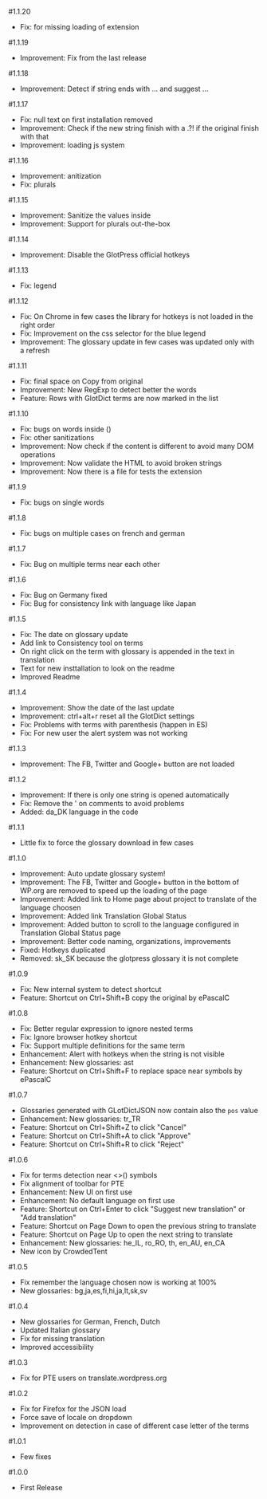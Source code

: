 #1.1.20
* Fix: for missing loading of extension

#1.1.19
* Improvement: Fix from the last release

#1.1.18
* Improvement: Detect if string ends with ... and suggest &hellip;

#1.1.17
* Fix: null text on first installation removed
* Improvement: Check if the new string finish with a .?! if the original finish with that
* Improvement: loading js system

#1.1.16
* Improvement: anitization
* Fix: plurals

#1.1.15
* Improvement: Sanitize the values inside
* Improvement: Support for plurals out-the-box

#1.1.14
* Improvement: Disable the GlotPress official hotkeys

#1.1.13
* Fix: legend

#1.1.12
* Fix: On Chrome in few cases the library for hotkeys is not loaded in the right order
* Fix: Improvement on the css selector for the blue legend
* Improvement: The glossary update in few cases was updated only with a refresh

#1.1.11
* Fix: final space on Copy from original
* Improvement: New RegExp to detect better the words
* Feature: Rows with GlotDict terms are now marked in the list

#1.1.10
* Fix: bugs on words inside ()
* Fix: other sanitizations
* Improvement: Now check if the content is different to avoid many DOM operations
* Improvement: Now validate the HTML to avoid broken strings
* Improvement: Now there is a file for tests the extension

#1.1.9
* Fix: bugs on  single words

#1.1.8
* Fix: bugs on multiple cases on french and german

#1.1.7
* Fix: Bug on multiple terms near each other

#1.1.6
* Fix: Bug on Germany fixed
* Fix: Bug for consistency link with language like Japan

#1.1.5
* Fix: The date on glossary update
* Add link to Consistency tool on terms
* On right click on the term with glossary is appended in the text in translation
* Text for new insttallation to look on the readme
* Improved Readme

#1.1.4 
* Improvement: Show the date of the last update
* Improvement: ctrl+alt+r reset all the GlotDict settings
* Fix: Problems with terms with parenthesis (happen in ES)
* Fix: For new user the alert system was not working

#1.1.3
* Improvement: The FB, Twitter and Google+ button are not loaded


#1.1.2
* Improvement: If there is only one string is opened automatically
* Fix: Remove the ' on comments to avoid problems
* Added: da_DK language in the code

#1.1.1
* Little fix to force the glossary download in few cases

#1.1.0
* Improvement: Auto update glossary system!
* Improvement: The FB, Twitter and Google+ button in the bottom of WP.org are removed to speed up the loading of the page
* Improvement: Added link to Home page about project to translate of the language choosen
* Improvement: Added link Translation Global Status
* Improvement: Added button to scroll to the language configured in Translation Global Status page
* Improvement: Better code naming, organizations, improvements
* Fixed: Hotkeys duplicated
* Removed: sk_SK because the glotpress glossary it is not complete

#1.0.9
* Fix: New internal system to detect shortcut
* Feature: Shortcut on Ctrl+Shift+B copy the original by ePascalC

#1.0.8
* Fix: Better regular expression to ignore nested terms
* Fix: Ignore browser hotkey shortcut
* Fix: Support multiple definitions for the same term
* Enhancement: Alert with hotkeys when the string is not visible
* Enhancement: New glossaries: ast
* Feature: Shortcut on Ctrl+Shift+F to replace space near symbols by ePascalC

#1.0.7
* Glossaries generated with GLotDictJSON now contain also the `pos` value
* Enhancement: New glossaries: tr_TR
* Feature: Shortcut on Ctrl+Shift+Z to click "Cancel"
* Feature: Shortcut on Ctrl+Shift+A to click "Approve"
* Feature: Shortcut on Ctrl+Shift+R to click "Reject"

#1.0.6
* Fix for terms detection near <>() symbols
* Fix alignment of toolbar for PTE
* Enhancement: New UI on first use
* Enhancement: No default language on first use
* Feature: Shortcut on Ctrl+Enter to click "Suggest new translation" or "Add translation"
* Feature: Shortcut on Page Down to open the previous string to translate
* Feature: Shortcut on Page Up to open the next string to translate
* Enhancement: New glossaries: he_IL, ro_RO, th, en_AU, en_CA
* New icon by CrowdedTent

#1.0.5
* Fix remember the language chosen now is working at 100%
* New glossaries: bg,ja,es,fi,hi,ja,lt,sk,sv

#1.0.4
* New glossaries for German, French, Dutch
* Updated Italian glossary
* Fix for missing translation
* Improved accessibility

#1.0.3
* Fix for PTE users on translate.wordpress.org

#1.0.2
* Fix for Firefox for the JSON load
* Force save of locale on dropdown
* Improvement on detection in case of different case letter of the terms

#1.0.1
* Few fixes

#1.0.0
* First Release